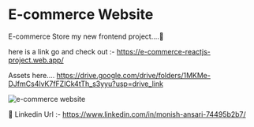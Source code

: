 # E-commerce Website

E-commerce Store my new frontend project....💖

here is a link go and check out :- https://e-commerce-reactjs-project.web.app/

Assets here.... https://drive.google.com/drive/folders/1MKMe-DJfmCs4lvK7fFZlCk4tTh_s3yyu?usp=drive_link

![e-commerce website](https://github.com/user-attachments/assets/9facc838-b68d-4366-a568-d111bdf1b5ec)

🔗 Linkedin Url :- https://www.linkedin.com/in/monish-ansari-74495b2b7/

